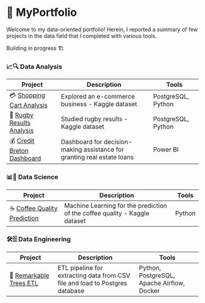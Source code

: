 # 💼 MyPortfolio

Welcome to my data-oriented portfolio! Herein, I reported a summary of few projects in the data field that I completed with various tools. 

Building in progress 🏗️

### 📈🔍 Data Analysis

| Project | Description | Tools |
|---|---|---|
| 💳 [Shopping Cart Analysis](https://github.com/wlafargue/Project-Shopping_Cart_Analysis) | Explored an e-commerce business - Kaggle dataset | PostgreSQL, Python |
| 🏉 [Rugby Results Analysis](https://github.com/wlafargue/Project-International_Rugby_Results) | Studied rugby results - Kaggle dataset | PostgreSQL, Python |
| 💰 [Credit Breton Dashboard](https://github.com/wlafargue/Project-Credit_Breton) | Dashboard for decision-making assistance for granting real estate loans | Power BI |


### 📊🧠 Data Science

| Project | Description | Tools |
|---|---|---|
| ☕️ [Coffee Quality Prediction](https://github.com/wlafargue/Project-Coffee_Quality) | Machine Learning for the prediction of the coffee quality - Kaggle dataset | Python |


### 🛠️🗄️ Data Engineering

| Project | Description | Tools |
|---|---|---|
| 🌳 [Remarkable Trees ETL](https://github.com/wlafargue/Project-Remarkable_Trees) | ETL pipeline for extracting data from CSV file and load to Postgres database | Python, PostgreSQL, Apache Airflow, Docker|
